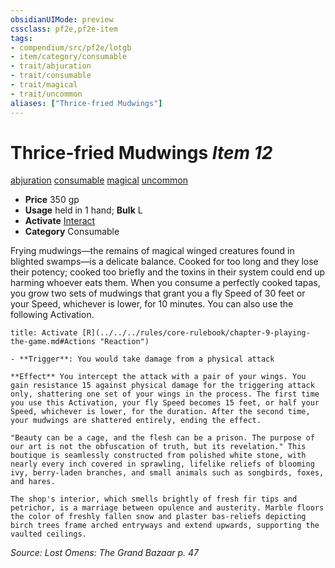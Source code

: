 ```yaml
---
obsidianUIMode: preview
cssclass: pf2e,pf2e-item
tags:
- compendium/src/pf2e/lotgb
- item/category/consumable
- trait/abjuration
- trait/consumable
- trait/magical
- trait/uncommon
aliases: ["Thrice-fried Mudwings"]
---
```

# Thrice-fried Mudwings *Item 12*  
[abjuration](../../../Rules/traits/abjuration.md)  [consumable](../../../Rules/traits/consumable.md)  [magical](../../../Rules/traits/magical.md)  [uncommon](../../../Rules/traits/uncommon.md)  

- **Price** 350 gp
- **Usage** held in 1 hand; **Bulk** L
- **Activate** [Interact](../../../Rules/actions/interact.md)
- **Category** Consumable

Frying mudwings—the remains of magical winged creatures found in blighted swamps—is a delicate balance. Cooked for too long and they lose their potency; cooked too briefly and the toxins in their system could end up harming whoever eats them. When you consume a perfectly cooked tapas, you grow two sets of mudwings that grant you a fly Speed of 30 feet or your Speed, whichever is lower, for 10 minutes. You can also use the following Activation.

```ad-embed-ability
title: Activate [R](../../../rules/core-rulebook/chapter-9-playing-the-game.md#Actions "Reaction")

- **Trigger**: You would take damage from a physical attack

**Effect** You intercept the attack with a pair of your wings. You gain resistance 15 against physical damage for the triggering attack only, shattering one set of your wings in the process. The first time you use this Activation, your fly Speed becomes 15 feet, or half your Speed, whichever is lower, for the duration. After the second time, your mudwings are shattered entirely, ending the effect.

"Beauty can be a cage, and the flesh can be a prison. The purpose of our art is not the obfuscation of truth, but its revelation." This boutique is seamlessly constructed from polished white stone, with nearly every inch covered in sprawling, lifelike reliefs of blooming ivy, berry-laden branches, and small animals such as songbirds, foxes, and hares.

The shop's interior, which smells brightly of fresh fir tips and petrichor, is a marriage between opulence and austerity. Marble floors the color of freshly fallen snow and plaster bas-reliefs depicting birch trees frame arched entryways and extend upwards, supporting the vaulted ceilings.
```

*Source: Lost Omens: The Grand Bazaar p. 47*
